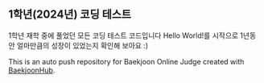 ## 1학년(2024년) 코딩 테스트
1학년 재학 중에 풀었던 모든 코딩 테스트 코드입니다
Hello World!를 시작으로 1년동안 얼마만큼의 성장이 있었는지 확인해 보아요 :)

This is an auto push repository for Baekjoon Online Judge created with [BaekjoonHub](https://github.com/BaekjoonHub/BaekjoonHub).

